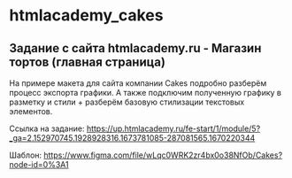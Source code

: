 # htmlacademy_cakes
Задание с сайта htmlacademy.ru - Магазин тортов (главная страница)
---
На примере макета для сайта компании Cakes подробно разберём процесс экспорта графики. А также подключим полученную графику в разметку и стили + разберём базовую стилизации текстовых элементов.

Ссылка на задание:
https://up.htmlacademy.ru/fe-start/1/module/5?_ga=2.152970745.1928928316.1673781085-287081565.1670220344

Шаблон:
https://www.figma.com/file/wLqc0WRK2zr4bx0o38NfOb/Cakes?node-id=0%3A1
